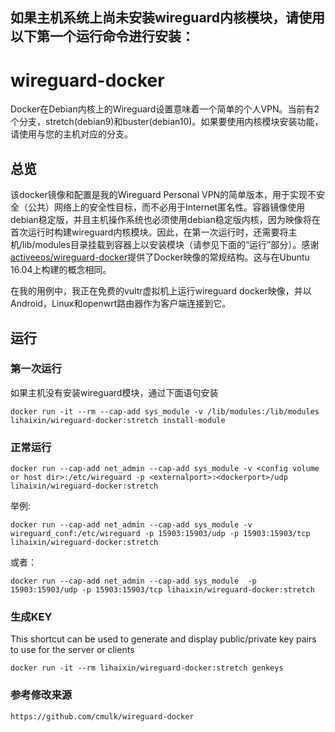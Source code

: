 ## 如果主机系统上尚未安装wireguard内核模块，请使用以下第一个运行命令进行安装：

# wireguard-docker
Docker在Debian内核上的Wireguard设置意味着一个简单的个人VPN。当前有2个分支，stretch(debian9)和buster(debian10)。如果要使用内核模块安装功能，请使用与您的主机对应的分支。


## 总览

该docker镜像和配置是我的Wireguard Personal VPN的简单版本，用于实现不安全（公共）网络上的安全性目标，而不必用于Internet匿名性。容器镜像使用debian稳定版，并且主机操作系统也必须使用debian稳定版内核，因为映像将在首次运行时构建wireguard内核模块。因此，在第一次运行时，还需要将主机/lib/modules目录挂载到容器上以安装模块（请参见下面的“运行”部分）。感谢[activeeos/wireguard-docker](https://github.com/activeeos/wireguard-docker)提供了Docker映像的常规结构。这与在Ubuntu 16.04上构建的概念相同。

在我的用例中，我正在免费的vultr虚拟机上运行wireguard docker映像，并以Android，Linux和openwrt路由器作为客户端连接到它。


## 运行
### 第一次运行

如果主机没有安装wireguard模块，通过下面语句安装
```
docker run -it --rm --cap-add sys_module -v /lib/modules:/lib/modules lihaixin/wireguard-docker:stretch install-module
```

### 正常运行
```
docker run --cap-add net_admin --cap-add sys_module -v <config volume or host dir>:/etc/wireguard -p <externalport>:<dockerport>/udp lihaixin/wireguard-docker:stretch
```
举例:
```
docker run --cap-add net_admin --cap-add sys_module -v wireguard_conf:/etc/wireguard -p 15903:15903/udp -p 15903:15903/tcp lihaixin/wireguard-docker:stretch
```

或者：
```
docker run --cap-add net_admin --cap-add sys_module  -p 15903:15903/udp -p 15903:15903/tcp lihaixin/wireguard-docker:stretch
```
### 生成KEY
This shortcut can be used to generate and display public/private key pairs to use for the server or clients
```
docker run -it --rm lihaixin/wireguard-docker:stretch genkeys
```
### 参考修改来源
```
https://github.com/cmulk/wireguard-docker
```
